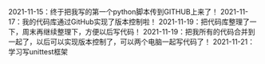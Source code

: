 2021-11-15：终于把我写的第一个python脚本传到GITHUB上来了！
2021-11-17：我的代码库通过GitHub实现了版本控制啦！
2021-11-19：把代码库整理了一下，周末再继续整理下，方便以后写代码！
2021-11-19：把我所有的代码合并到一起了，以后可以实现版本控制了，可以两个电脑一起写代码了！ 
2021-11-21：学习写unittest框架
